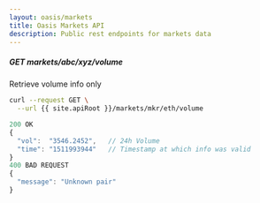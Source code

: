 ```yaml
---
layout: oasis/markets
title: Oasis Markets API
description: Public rest endpoints for markets data
---
```


##### GET markets/abc/xyz/volume

Retrieve volume info only

```bash
curl --request GET \
  --url {{ site.apiRoot }}/markets/mkr/eth/volume
```

```javascript
200 OK
{
  "vol":  "3546.2452",   // 24h Volume
  "time": "1511993944"   // Timestamp at which info was valid
}
400 BAD REQUEST
{
  "message": "Unknown pair"
}
```
